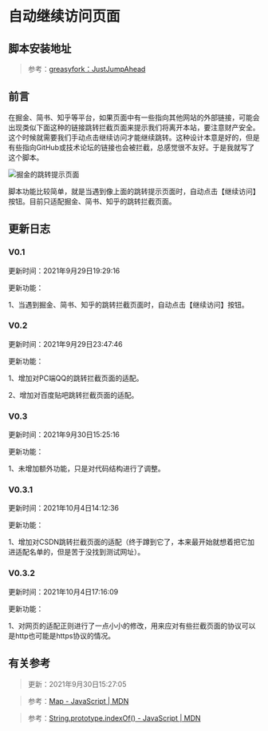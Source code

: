 <!--
 * @Descripttion: 
 * @version: 
 * @Author: LiarCoder
 * @Date: 2021-09-29 19:17:01
 * @LastEditors: LiarCoder
 * @LastEditTime: 2021-10-04 17:17:34
-->

# 自动继续访问页面

## 脚本安装地址
> 参考：[greasyfork：JustJumpAhead](https://greasyfork.org/zh-CN/scripts/433155-justjumpahead)

## 前言

在掘金、简书、知乎等平台，如果页面中有一些指向其他网站的外部链接，可能会出现类似下面这种的链接跳转拦截页面来提示我们将离开本站，要注意财产安全。这个时候就需要我们手动点击继续访问才能继续跳转。这种设计本意是好的，但是有些指向GitHub或技术论坛的链接也会被拦截，总感觉很不友好。于是我就写了这个脚本。

![掘金的跳转提示页面](https://i.loli.net/2021/09/29/lkEoUTq5IuXrsSa.png)

脚本功能比较简单，就是当遇到像上面的跳转提示页面时，自动点击【继续访问】按钮。目前只适配掘金、简书、知乎的跳转拦截页面。

## 更新日志

### V0.1

更新时间：2021年9月29日19:29:16

更新功能：

1、当遇到掘金、简书、知乎的跳转拦截页面时，自动点击【继续访问】按钮。

### V0.2

更新时间：2021年9月29日23:47:46

更新功能：

1、增加对PC端QQ的跳转拦截页面的适配。

2、增加对百度贴吧跳转拦截页面的适配。

### V0.3

更新时间：2021年9月30日15:25:16

更新功能：

1、未增加额外功能，只是对代码结构进行了调整。

### V0.3.1

更新时间：2021年10月4日14:12:36

更新功能：

1、增加对CSDN跳转拦截页面的适配（终于蹲到它了，本来最开始就想着把它加进适配名单的，但是苦于没找到测试网址）。

### V0.3.2

更新时间：2021年10月4日17:16:09

更新功能：

1、对网页的适配正则进行了一点小小的修改，用来应对有些拦截页面的协议可以是http也可能是https协议的情况。

## 有关参考
> 更新：2021年9月30日15:27:05

> 参考：[Map - JavaScript | MDN](https://developer.mozilla.org/zh-CN/docs/Web/JavaScript/Reference/Global_Objects/Map)

> 参考：[String.prototype.indexOf() - JavaScript | MDN](https://developer.mozilla.org/zh-CN/docs/Web/JavaScript/Reference/Global_Objects/String/indexOf)

